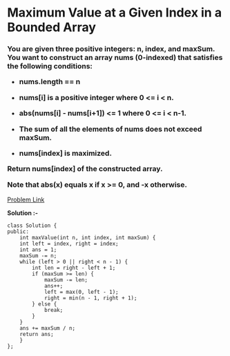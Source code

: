 # Maximum Value at a Given Index in a Bounded Array

<h3>
You are given three positive integers: n, index, and maxSum. You want to construct an array nums (0-indexed) that satisfies the following conditions:

  * nums.length == n
  
  * nums[i] is a positive integer where 0 <= i < n.
  
  * abs(nums[i] - nums[i+1]) <= 1 where 0 <= i < n-1.
                                                     
  * The sum of all the elements of nums does not exceed maxSum.
                                                     
  * nums[index] is maximized.
                                                     
Return nums[index] of the constructed array.

Note that abs(x) equals x if x >= 0, and -x otherwise.
</h3>
  
[Problem Link](https://leetcode.com/problems/maximum-value-at-a-given-index-in-a-bounded-array/description/)
  
**Solution :-**

```
class Solution {
public:
    int maxValue(int n, int index, int maxSum) {
    int left = index, right = index;
    int ans = 1;
    maxSum -= n;
    while (left > 0 || right < n - 1) {
        int len = right - left + 1;
        if (maxSum >= len) {
            maxSum -= len;
            ans++;
            left = max(0, left - 1);
            right = min(n - 1, right + 1);
        } else {
            break;
        }
    }
    ans += maxSum / n;
    return ans;
    }
};
```
